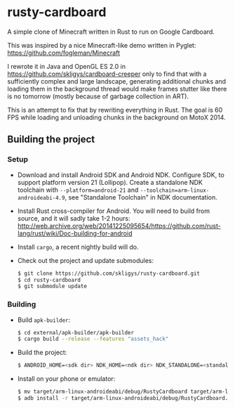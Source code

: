 rusty-cardboard
===============

A simple clone of Minecraft written in Rust to run on Google Cardboard.

This was inspired by a nice Minecraft-like demo written in Pyglet:
https://github.com/fogleman/Minecraft

I rewrote it in Java and OpenGL ES 2.0 in
https://github.com/skligys/cardboard-creeper
only to find that with a sufficiently complex and large landscape, generating
additional chunks and loading them in the background thread would make frames
stutter like there is no tomorrow (mostly because of garbage collection in ART).

This is an attempt to fix that by rewriting everything in Rust.  The goal is
60 FPS while loading and unloading chunks in the background on MotoX 2014.

## Building the project
### Setup

* Download and install Android SDK and Android NDK.  Configure SDK, to support platform version 21 (Lollipop).  Create a standalone NDK toolchain with `--platform=android-21` and `--toolchain=arm-linux-androideabi-4.9`, see "Standalone Toolchain" in NDK documentation.
* Install Rust cross-compiler for Android.  You will need to build from source, and it will sadly take 1-2 hours:
http://web.archive.org/web/20141225095654/https://github.com/rust-lang/rust/wiki/Doc-building-for-android
* Install `cargo`, a recent nightly build will do.
* Check out the project and update submodules:

    ```sh
    $ git clone https://github.com/skligys/rusty-cardboard.git
    $ cd rusty-cardboard
    $ git submodule update
    ```

### Building

* Build `apk-builder`:

    ```sh
    $ cd external/apk-builder/apk-builder
    $ cargo build --release --features "assets_hack"
    ```

* Build the project:

    ```sh
    $ ANDROID_HOME=<sdk dir> NDK_HOME=<ndk dir> NDK_STANDALONE=<standalone ndk dir> PATH=$NDK_STANDALONE/bin:$PATH cargo build --target=arm-linux-androideabi
    ```

* Install on your phone or emulator:

    ```sh
    $ mv target/arm-linux-androideabi/debug/RustyCardboard target/arm-linux-androideabi/debug/RustyCardboard.apk
    $ adb install -r target/arm-linux-androideabi/debug/RustyCardboard.apk
    ```
